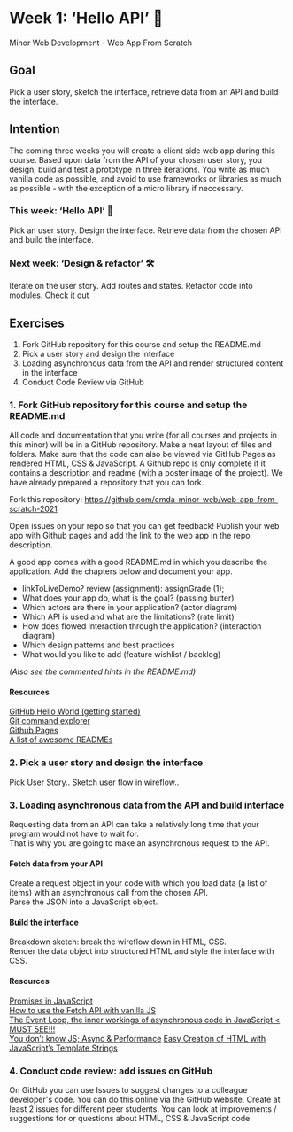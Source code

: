 # Week 1: ‘Hello API’ 🐒

Minor Web Development - Web App From Scratch

## Goal 

Pick a user story, sketch the interface, retrieve data from an API and build the interface.

## Intention

The coming three weeks you will create a client side web app during this course. Based upon data from the API of your chosen user story, you design, build and test a prototype in three iterations. You write as much vanilla code as possible, and avoid to use frameworks or libraries as much as possible - with the exception of a micro library if neccessary. 

### This week: ‘Hello API’ 🐒

Pick an user story. Design the interface. Retrieve data from the chosen API and build the interface.

### Next week: ‘Design & refactor’ 🛠

Iterate on the user story. Add routes and states. Refactor code into modules. [Check it out](https://github.com/cmda-minor-web/web-app-from-scratch-2122/blob/main/course/week-2.md)

## Exercises

1. Fork GitHub repository for this course and setup the README.md 
2. Pick a user story and design the interface
3. Loading asynchronous data from the API and render structured content in the interface
4. Conduct Code Review via GitHub  


### 1. Fork GitHub repository for this course and setup the README.md 

All code and documentation that you write (for all courses and projects in this minor) will be in a GitHub repository. Make a neat layout of files and folders. Make sure that the code can also be viewed via GitHub Pages as rendered HTML, CSS & JavaScript. A Github repo is only complete if it contains a description and readme (with a poster image of the project). We have already prepared a repository that you can fork.

Fork this repository: https://github.com/cmda-minor-web/web-app-from-scratch-2021

Open issues on your repo so that you can get feedback!
Publish your web app with Github pages and add the link to the web app in the repo description.

A good app comes with a good README.md in which you describe the application. Add the chapters below and document your app.

* linkToLiveDemo? review (assignment): assignGrade (1);  
* What does your app do, what is the goal? (passing butter)  
* Which actors are there in your application? (actor diagram)  
* Which API is used and what are the limitations? (rate limit)  
* How does flowed interaction through the application? (interaction diagram)  
* Which design patterns and best practices  
* What would you like to add (feature wishlist / backlog)  

*(Also see the commented hints in the README.md)*

#### Resources

[GitHub Hello World (getting started)](https://guides.github.com/activities/hello-world/)  
[Git command explorer](https://gitexplorer.com/)  
[Github Pages](https://pages.github.com/)  
[A list of awesome READMEs](https://github.com/cmda-minor-web/web-app-from-scratch-1819/network/members)  

### 2. Pick a user story and design the interface

Pick User Story.. 
Sketch user flow in wireflow..

### 3. Loading asynchronous data from the API and build interface

Requesting data from an API can take a relatively long time that your program would not have to wait for.   
That is why you are going to make an asynchronous request to the API.

#### Fetch data from your API

Create a request object in your code with which you load data (a list of items) with an asynchronous call from the chosen API.  
Parse the JSON into a JavaScript object.

#### Build the interface

Breakdown sketch: break the wireflow down in HTML, CSS.   
Render the data object into structured HTML and style the interface with CSS.  

#### Resources
[Promises in JavaScript](https://gomakethings.com/promises-in-javascript/)  
[How to use the Fetch API with vanilla JS](https://gomakethings.com/how-to-use-the-fetch-api-with-vanilla-js/)  
[The Event Loop, the inner workings of asynchronous code in JavaScript < MUST SEE!!!](https://www.youtube.com/watch?v=8aGhZQkoFbQ)   
[You don’t know JS; Async & Performance](https://github.com/getify/You-Dont-Know-JS/blob/1st-ed/async%20&%20performance/README.md#you-dont-know-js-async--performance)
[Easy Creation of HTML with JavaScript’s Template Strings](https://wesbos.com/template-strings-html)

### 4. Conduct code review: add issues on GitHub

On GitHub you can use Issues to suggest changes to a colleague developer's code. You can do this online via the GitHub website.
Create at least 2 issues for different peer students. You can look at improvements / suggestions for or questions about HTML, CSS & JavaScript code. 
